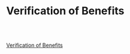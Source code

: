 # Verification of Benefits

<br></br>

[Verification of Benefits](/files/Verification%20of%20Benefits.pdf)
